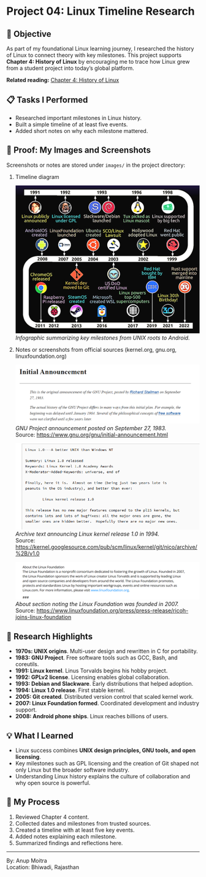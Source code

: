 # Project 04: Linux Timeline Research

## 📝 Objective  

As part of my foundational Linux learning journey, I researched the history of Linux to connect theory with key milestones. This project supports **Chapter 4: History of Linux** by encouraging me to trace how Linux grew from a student project into today’s global platform.  

**Related reading:** [Chapter 4: History of Linux](https://github.com/anup-moitra/foundational-linux-training/blob/main/01-understanding-linux-concepts/04-history-of-linux.md)  

## 📋 Tasks I Performed  

- Researched important milestones in Linux history.  
- Built a simple timeline of at least five events.  
- Added short notes on why each milestone mattered.  

## 📸 Proof: My Images and Screenshots  

Screenshots or notes are stored under `images/` in the project directory:  


1. Timeline diagram  

   ![Linux Timeline](https://github.com/anup-moitra/foundational-linux-training/blob/main/Projects/images/linux-timeline.jpg)  
   *Infographic summarizing key milestones from UNIX roots to Android.*  


2. Notes or screenshots from official sources (kernel.org, gnu.org, linuxfoundation.org)  


   ![GNU initial announcement](images/gnu-initial-announcement-1983.png)  
   *GNU Project announcement posted on September 27, 1983.*  
   Source: https://www.gnu.org/gnu/initial-announcement.html  


   ![Linux 1.0 release](images/linux-1.0-release-1994.png)  
   *Archive text announcing Linux kernel release 1.0 in 1994.*  
   Source: https://kernel.googlesource.com/pub/scm/linux/kernel/git/nico/archive/%2B/v1.0  


   ![Linux Foundation founded](images/linux-foundation-founded-2007.png)  
   *About section noting the Linux Foundation was founded in 2007.*  
   Source: https://www.linuxfoundation.org/press/press-release/ricoh-joins-linux-foundation  


   <!-- Optional extra -->
   <!-- ![Android first phone](images/android-first-phone-2008.png)  
   *Confirmation of the first Android phone shipping in 2008.*  
   Source: https://blog.google/products/android/  -->  


## 🔗 Research Highlights  

- **1970s: UNIX origins**. Multi-user design and rewritten in C for portability.  
- **1983: GNU Project**. Free software tools such as GCC, Bash, and coreutils.  
- **1991: Linux kernel**. Linus Torvalds begins his hobby project.  
- **1992: GPLv2 license**. Licensing enables global collaboration.  
- **1993: Debian and Slackware**. Early distributions that helped adoption.  
- **1994: Linux 1.0 release**. First stable kernel.  
- **2005: Git created**. Distributed version control that scaled kernel work.  
- **2007: Linux Foundation formed**. Coordinated development and industry support.  
- **2008: Android phone ships**. Linux reaches billions of users.  

## 💡 What I Learned  

- Linux success combines **UNIX design principles, GNU tools, and open licensing**.  
- Key milestones such as GPL licensing and the creation of Git shaped not only Linux but the broader software industry.  
- Understanding Linux history explains the culture of collaboration and why open source is powerful.  

## 📁 My Process  

1. Reviewed Chapter 4 content.  
2. Collected dates and milestones from trusted sources.  
3. Created a timeline with at least five key events.  
4. Added notes explaining each milestone.  
5. Summarized findings and reflections here.  

---  

By: Anup Moitra  
Location: Bhiwadi, Rajasthan
